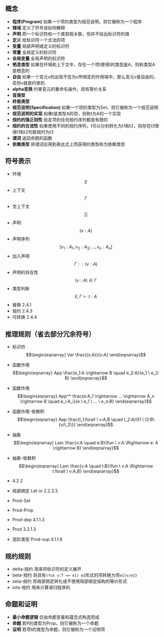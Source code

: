 ## 概念

* **程序\(Program\)** 如果一个项的类型为规范说明，则它被称为一个程序
* **辖域** 定义了符号该如何解释
* **声明** 把一个标识符和一个类型相关联，但并不给出标识符的值
* **定义** 给标识符一个合法的项
* **变量** 局部声明或定义的标识符
* **常量** 全局定义的标识符
* **全局变量** 全局声明的标识符
* **栖息类型** 如果在环境和上下文中，存在一个项t使得t的类型是A，则称类型A是栖息的
* **自由** 如果一个变元v的出现不在为v所绑定的作用域中，那么变元v是自由的，否则v就是约束的
* **alpha变换** 约束变元的重命名操作，具有等价关系
* **首类型** 
* **终极类型**
* **规范说明\(Specification\)** 如果一个项的类型为Set，则它被称为一个规范说明
* **规范说明的实现** 如果t是类型A的项，则称t为A的一个实现
* **规约的强正则性** 给定项的任何规约序列都是有限的
* **规约的合流性** 如果使用不同的规约序列，t可以分别转化为t1和t2，则存在t3使得t1和t2均能规约为t3
* **谓词** 返回命题的函数
* **依赖类型** 把谓词应用到表达式上而获得的类型称为依赖类型

## 符号表示

* 环境 $$E$$
* 上下文 $$\Gamma$$
* 空上下文 $$[]$$
* 声明 $$(v:A)$$
* 声明序列 $$[v_1:A_1;v_2:A_2;...;v_n:A_n]$$
* 加入声明 $$\Gamma :: (v:A)$$
* 声明的存在性 $$(v:A) \in \Gamma$$
* 类型判断 $$E,\Gamma \vdash t:A$$
* 替换 2.4.1
* 规约 2.4.3
* 可转换 2.4.4

## 推理规则（省去部分冗余符号）

* 标识符 $$\begin{eqnarray}
    Var \frac{(x:A)}{x:A}
  \end{eqnarray}$$

* 函数作用 $$\begin{eqnarray}
  App \frac{e_1:A \rightarrow B \quad  e_2:A}{e_1 \ e_2: B}
  \end{eqnarray}$$

* 函数作用 $$\begin{eqnarray}
  App^* \frac{e:A_1 \rightarrow  ... \rightarrow A_n \rightarrow B \quad e_i:A_i}{e \ e_1 \ ... \ e_n:B}
  \end{eqnarray}$$
  
- 函数作用-依赖积 $$\begin{eqnarray}
  App \frac{t_1:forall \ v:A,B \quad t_2:A}{t1 \ t2:B\{v/t_2\}}  
  \end{eqnarray}$$

* 抽象 $$\begin{eqnarray}
    Lam \frac{v:A \quad e:B}{fun \ v:A \Rightarrow e: A \rightarrow B}
  \end{eqnarray}$$

- 抽象-依赖积 $$\begin{eqnarray}
    Lam \frac{v:A \quad t:B}{fun \ v:A \Rightarrow t:forall \ v:A,B}
  \end{eqnarray}$$
* 4.2.2

* 局部绑定 Let-in 2.2.3.3
* Prod-Set
* Prod-Prop
* Prod-dep 4.1.1.3
* Prod 3.2.1.3
* 高阶类型 Prod-sup 4.1.1.6

## 规约规则

* delta-规约 用来将标识符的定义展开
* beta-规约 将具有`(fun v:T => e1) e2`形式的项转换为项`e1{v/e2}`
* zeta-规约 将局部绑定转化成不使用局部绑定结构的等价形式
* iota-规约 用来计算递归程序的

## 命题和证明

* **最小命题逻辑** 仅由命题变量和蕴含式构造而成
* **命题** 若P的类型为Prop，则它被称为一个命题
* **证明** 若项t的类型为命题，则它被称为一个证明项



